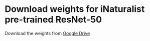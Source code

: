 # Download weights for iNaturalist pre-trained ResNet-50 

Download the weights from [Google Drive](https://drive.google.com/file/d/1naFkTE601_QYzKJJLczigL7PXO2_LQyO/view?usp=sharing)